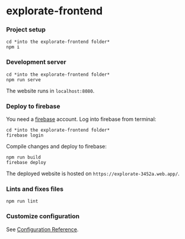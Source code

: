 # explorate-frontend

### Project setup
```
cd *into the explorate-frontend folder*
npm i
```

### Development server
```
cd *into the explorate-frontend folder*
npm run serve
```
The website runs in `localhost:8080`.

### Deploy to firebase
You need a [firebase](https://console.firebase.google.com/) account. Log into firebase from terminal:
```
cd *into the explorate-frontend folder*
firebase login
```
Compile changes and deploy to firebase:
```
npm run build
firebase deploy
```
The deployed website is hosted on `https://explorate-3452a.web.app/`.

### Lints and fixes files
```
npm run lint
```

### Customize configuration
See [Configuration Reference](https://cli.vuejs.org/config/).
